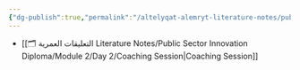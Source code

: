 ```yaml
---
{"dg-publish":true,"permalink":"/altelyqat-alemryt-literature-notes/public-sector-innovation-diploma/module-2/day-2/day-2/"}
---
```



-  [[🗂️ التعليقات العمرية Literature Notes/Public Sector Innovation Diploma/Module 2/Day 2/Coaching Session\|Coaching Session]]

